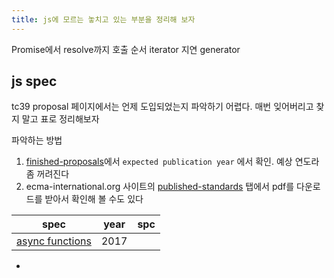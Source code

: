 ```yaml
---
title: js에 모르는 놓치고 있는 부분을 정리해 보자
---
```

Promise에서 resolve까지 호출 순서
iterator 지연
generator

## js spec
tc39 proposal 페이지에서는 언제 도입되었는지 파악하기 어렵다.  매번 잊어버리고 찾지 말고 표로 정리해보자

파악하는 방법
1. [finished-proposals](https://github.com/tc39/proposals/blob/main/finished-proposals.md)에서 `expected publication year` 에서 확인. 예상 연도라 좀 꺼려진다
2. ecma-international.org 사이트의 [published-standards](https://ecma-international.org/technical-committees/tc39/?tab=published-standards) 탭에서 pdf를 다운로드를 받아서 확인해 볼 수도 있다

| spec                                                            | year | spc |
| --------------------------------------------------------------- | ---- | --- |
| [async functions](https://github.com/tc39/proposal-async-await) | 2017 |     |
- 